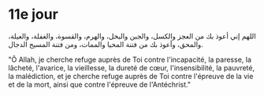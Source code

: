 # 11e jour

اللهم إني أعوذ بك من العجز والكسل، والجبن والبخل، والهرم، والقسوة، والغفلة، والعيلة، والمحق، وأعوذ بك من فتنة المحيا والممات، ومن فتنة المسيح الدجال.

"Ô Allah, je cherche refuge auprès de Toi contre l'incapacité, la paresse, la lâcheté, l'avarice, la vieillesse, la dureté de cœur, l'insensibilité, la pauvreté, la malédiction, et je cherche refuge auprès de Toi contre l'épreuve de la vie et de la mort, ainsi que contre l'épreuve de l'Antéchrist."

